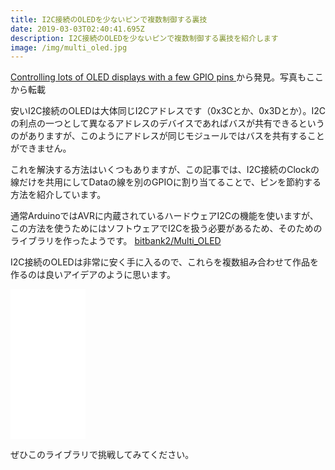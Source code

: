```yaml
---
title: I2C接続のOLEDを少ないピンで複数制御する裏技
date: 2019-03-03T02:40:41.695Z
description: I2C接続のOLEDを少ないピンで複数制御する裏技を紹介します
image: /img/multi_oled.jpg
---
```

[Controlling lots of OLED displays with a few GPIO pins 
](http://bitbanksoftware.blogspot.com/2019/01/controlling-lots-of-oled-displays-with.html)から発見。写真もここから転載

安いI2C接続のOLEDは大体同じI2Cアドレスです（0x3Cとか、0x3Dとか）。I2Cの利点の一つとして異なるアドレスのデバイスであればバスが共有できるというのがありますが、このようにアドレスが同じモジュールではバスを共有することができません。

これを解決する方法はいくつもありますが、この記事では、I2C接続のClockの線だけを共用にしてDataの線を別のGPIOに割り当てることで、ピンを節約する方法を紹介しています。

通常ArduinoではAVRに内蔵されているハードウェアI2Cの機能を使いますが、この方法を使うためにはソフトウェアでI2Cを扱う必要があるため、そのためのライブラリを作ったようです。 [bitbank2/Multi_OLED](https://github.com/bitbank2/Multi_OLED)

I2C接続のOLEDは非常に安く手に入るので、これらを複数組み合わせて作品を作るのは良いアイデアのように思います。
<iframe style="width:120px;height:240px;" marginwidth="0" marginheight="0" scrolling="no" frameborder="0" src="//rcm-fe.amazon-adsystem.com/e/cm?lt1=_blank&bc1=000000&IS2=1&bg1=FFFFFF&fc1=000000&lc1=0000FF&t=inajob-22&language=ja_JP&o=9&p=8&l=as4&m=amazon&f=ifr&ref=as_ss_li_til&asins=B017M15KX6&linkId=522cafab1cce68443faaf880201addaa"></iframe>

ぜひこのライブラリで挑戦してみてください。





